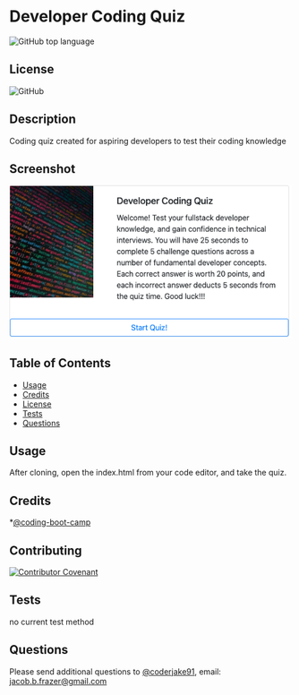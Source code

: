 
    
# Developer Coding Quiz
![GitHub top language](https://img.shields.io/github/languages/top/coderjake91/developer-code-quiz)

## License

![GitHub](https://img.shields.io/github/license/coderjake91/developer-code-quiz)

## Description
    
Coding quiz created for aspiring developers to test their coding knowledge


## Screenshot

![Application Screenshot](./assets/images/codeQuiz.png)
        

## Table of Contents

* [Usage](#usage)
* [Credits](#credits)
* [License](#license)
* [Tests](#tests)
* [Questions](#questions)
    

## Usage

After cloning, open the index.html from your code editor, and take the quiz.

## Credits

*[@coding-boot-camp](https://github.com/coding-boot-camp)

## Contributing

[![Contributor Covenant](https://img.shields.io/badge/Contributor%20Covenant-2.1-4baaaa.svg)](code_of_conduct.md)

## Tests
no current test method

## Questions

Please send additional questions to [@coderjake91](https://github.com/coderjake91), email: jacob.b.frazer@gmail.com